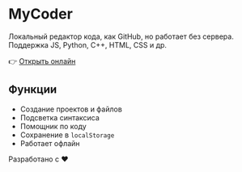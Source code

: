 # MyCoder

Локальный редактор кода, как GitHub, но работает без сервера.  
Поддержка JS, Python, C++, HTML, CSS и др.

👉 [Открыть онлайн](https://submistik.github.io/mycoder)

## Функции
- Создание проектов и файлов
- Подсветка синтаксиса
- Помощник по коду
- Сохранение в `localStorage`
- Работает офлайн

Разработано с ❤️
